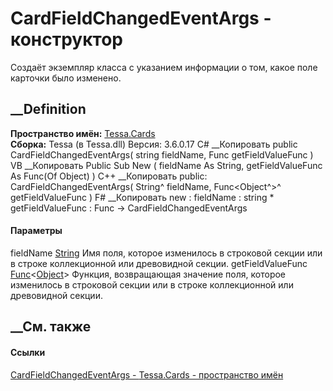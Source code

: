 # CardFieldChangedEventArgs - конструктор
Создаёт экземпляр класса с указанием информации о том, какое поле карточки
было изменено.
## __Definition
 **Пространство имён:** [Tessa.Cards](N_Tessa_Cards.htm)  
 **Сборка:** Tessa (в Tessa.dll) Версия: 3.6.0.17
C# __Копировать
     public CardFieldChangedEventArgs(
    	string fieldName,
    	Func<Object> getFieldValueFunc
    )
VB __Копировать
     Public Sub New ( 
    	fieldName As String,
    	getFieldValueFunc As Func(Of Object)
    )
C++ __Копировать
     public:
    CardFieldChangedEventArgs(
    	String^ fieldName, 
    	Func<Object^>^ getFieldValueFunc
    )
F# __Копировать
     new : 
            fieldName : string * 
            getFieldValueFunc : Func<Object> -> CardFieldChangedEventArgs
#### Параметры
fieldName [String](https://learn.microsoft.com/dotnet/api/system.string)
     Имя поля, которое изменилось в строковой секции или в строке коллекционной или древовидной секции. 
getFieldValueFunc
[Func](https://learn.microsoft.com/dotnet/api/system.func-1)<[Object](https://learn.microsoft.com/dotnet/api/system.object)>
     Функция, возвращающая значение поля, которое изменилось в строковой секции или в строке коллекционной или древовидной секции. 
## __См. также
#### Ссылки
[CardFieldChangedEventArgs - ](T_Tessa_Cards_CardFieldChangedEventArgs.htm)
[Tessa.Cards - пространство имён](N_Tessa_Cards.htm)
